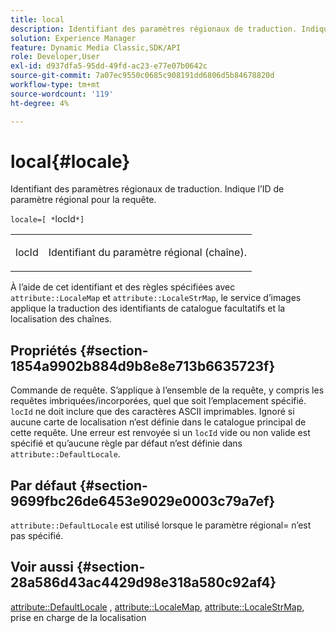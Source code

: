```yaml
---
title: local
description: Identifiant des paramètres régionaux de traduction. Indique l’ID de paramètre régional pour la requête.
solution: Experience Manager
feature: Dynamic Media Classic,SDK/API
role: Developer,User
exl-id: d937dfa5-95dd-49fd-ac23-e77e07b0642c
source-git-commit: 7a07ec9550c0685c908191dd6806d5b84678820d
workflow-type: tm+mt
source-wordcount: '119'
ht-degree: 4%

---
```


# local{#locale}

Identifiant des paramètres régionaux de traduction. Indique l’ID de paramètre régional pour la requête.

`locale=[ *`locId`*]`

<table id="simpletable_C1899AD02C984ED3896B7620916637E7"> 
 <tr class="strow"> 
  <td class="stentry"> <p><span class="codeph"> <span class="varname"> locId</span></span> </p> </td> 
  <td class="stentry"> <p>Identifiant du paramètre régional (chaîne). </p></td> 
 </tr> 
</table>

À l’aide de cet identifiant et des règles spécifiées avec `attribute::LocaleMap` et `attribute::LocaleStrMap`, le service d’images applique la traduction des identifiants de catalogue facultatifs et la localisation des chaînes.

## Propriétés {#section-1854a9902b884d9b8e8e713b6635723f}

Commande de requête. S’applique à l’ensemble de la requête, y compris les requêtes imbriquées/incorporées, quel que soit l’emplacement spécifié. `locId` ne doit inclure que des caractères ASCII imprimables. Ignoré si aucune carte de localisation n’est définie dans le catalogue principal de cette requête. Une erreur est renvoyée si un `locId` vide ou non valide est spécifié et qu’aucune règle par défaut n’est définie dans `attribute::DefaultLocale`.

## Par défaut {#section-9699fbc26de6453e9029e0003c79a7ef}

`attribute::DefaultLocale` est utilisé lorsque le paramètre régional= n’est pas spécifié.

## Voir aussi {#section-28a586d43ac4429d98e318a580c92af4}

[attribute::DefaultLocale](../../../../../is-api/image-catalog/image-serving-api-ref/c-image-catalog-reference/c-attributes-reference/r-defaultlocale.md#reference-69462ad9923f464f80c2c012342a6b6b) , [attribute::LocaleMap](../../../../../is-api/image-catalog/image-serving-api-ref/c-image-catalog-reference/c-attributes-reference/r-localemap.md#reference-49bbf598f8ea47c3a563755cef306318), [attribute::LocaleStrMap](../../../../../is-api/image-catalog/image-serving-api-ref/c-image-catalog-reference/c-attributes-reference/r-localestrmap.md#reference-98c42070a4bc4baf92537132be2b5b1e), prise en charge de la localisation
